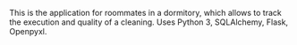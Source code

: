 This is the application for roommates in a dormitory, which allows to track the execution and quality of a cleaning. Uses Python 3, SQLAlchemy, Flask, Openpyxl.